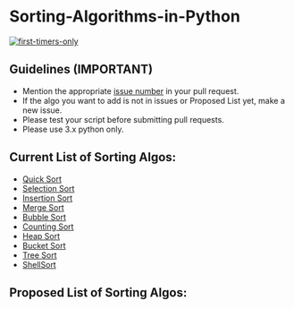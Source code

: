 # Sorting-Algorithms-in-Python

[![first-timers-only](https://img.shields.io/badge/first--timers--only-friendly-blue.svg?style=flat-square)](https://www.firsttimersonly.com/)

## Guidelines (IMPORTANT)
- Mention the appropriate [issue number](https://help.github.com/en/articles/autolinked-references-and-urls#issues-and-pull-requests) in your pull request.
- If the algo you want to add is not in issues or Proposed List yet, make a new issue.
- Please test your script before submitting pull requests.
- Please use 3.x python only.

## Current List of Sorting Algos:
- [Quick Sort](https://github.com/Zircoz/Sorting-Algorithms-in-Python/blob/master/QuickSort.py)
- [Selection Sort](https://github.com/Zircoz/Sorting-Algorithms-in-Python/blob/master/Selection_Sort.py)
- [Insertion Sort](https://github.com/Zircoz/Sorting-Algorithms-in-Python/blob/master/insertion_sort.py)
- [Merge Sort](https://github.com/Zircoz/Sorting-Algorithms-in-Python/blob/master/merge_sort.py)
- [Bubble Sort](https://github.com/Zircoz/Sorting-Algorithms-in-Python/blob/master/bubbleSort.py)
- [Counting Sort](https://github.com/Zircoz/Sorting-Algorithms-in-Python/blob/master/counting_sort.py)
- [Heap Sort](https://github.com/blackeye735/Sorting-Algorithms-in-Python/blob/master/Heapsort.py)
- [Bucket Sort](https://github.com/Zircoz/Sorting-Algorithms-in-Python/blob/master/bucket_sort.py)
- [Tree Sort](https://github.com/Zircoz/Sorting-Algorithms-in-Python/blob/master/tree_sort.py)
- [ShellSort](https://github.com/saxena-rishabh/Sorting-Algorithms-in-Python/blob/master/ShellSort.py)



## Proposed List of Sorting Algos:

